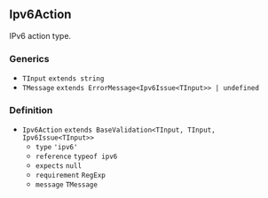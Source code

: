 Ipv6Action
----------

IPv6 action type.

### Generics

*   `TInput` `extends string`
*   `TMessage` `extends ErrorMessage<Ipv6Issue<TInput>> | undefined`

### Definition

*   `Ipv6Action` `extends BaseValidation<TInput, TInput, Ipv6Issue<TInput>>`
    *   `type` `'ipv6'`
    *   `reference` `typeof ipv6`
    *   `expects` `null`
    *   `requirement` `RegExp`
    *   `message` `TMessage`